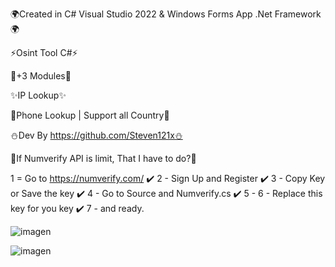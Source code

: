 🌍Created in C# Visual Studio 2022 & Windows Forms App .Net Framework🌍

⚡Osint Tool C#⚡

💫+3 Modules💫

✨IP Lookup✨

💫Phone Lookup  | Support all Country💫

⛄Dev By https://github.com/Steven121x⛄


🌊If Numverify API is limit, That I have to do?🌊

1 = Go to https://numverify.com/ ✔️
2 - Sign Up and Register ✔️
3 - Copy Key or Save the key ✔️
4 - Go to Source and Numverify.cs ✔️
5 - 6 - Replace this key for you key ✔️
7 - and ready. 

![imagen](https://user-images.githubusercontent.com/96802942/202162546-605691c6-764c-4413-a6b7-a690593f996a.png)



![imagen](https://user-images.githubusercontent.com/96802942/202162793-184a29f8-36d8-4884-8cc0-607ca6095adf.png)


